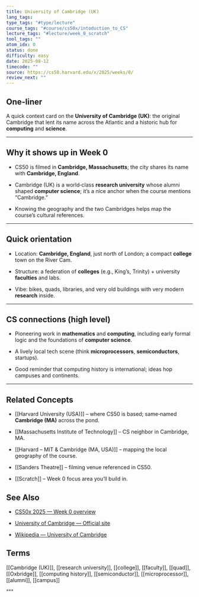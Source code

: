 ```yaml
---
title: University of Cambridge (UK)
lang_tags: 
type_tags: "#type/lecture"
course_tags: "#course/cs50x/intoduction_to_CS"
lecture_tags: "#lecture/week_0_scratch"
tool_tags: ""
atom_idx: 0
status: done
difficulty: easy
date: 2025-08-12
timecode: ""
source: https://cs50.harvard.edu/x/2025/weeks/0/
review_next: ""
---
```


  

## One-liner

  

A quick context card on the **University of Cambridge (UK)**: the original Cambridge that lent its name across the Atlantic and a historic hub for **computing** and **science**.

  

---

  

## Why it shows up in Week 0

  

- CS50 is filmed in **Cambridge, Massachusetts**; the city shares its name with **Cambridge, England**.  

- Cambridge (UK) is a world‑class **research university** whose alumni shaped **computer science**; it’s a nice anchor when the course mentions “Cambridge.”  

- Knowing the geography and the two Cambridges helps map the course’s cultural references.

  

---

  

## Quick orientation

  

- Location: **Cambridge, England**, just north of London; a compact **college** town on the River Cam.  

- Structure: a federation of **colleges** (e.g., King’s, Trinity) + university **faculties** and labs.  

- Vibe: bikes, quads, libraries, and very old buildings with very modern **research** inside.

  

---

  

## CS connections (high level)

  

- Pioneering work in **mathematics** and **computing**, including early formal logic and the foundations of **computer science**.  

- A lively local tech scene (think **microprocessors**, **semiconductors**, startups).  

- Good reminder that computing history is international; ideas hop campuses and continents.

  

---

  

## Related Concepts

  

- [[Harvard University (USA)]] – where CS50 is based; same‑named **Cambridge (MA)** across the pond.  

- [[Massachusetts Institute of Technology]] – CS neighbor in Cambridge, MA.  

- [[Harvard – MIT & Cambridge (MA, USA)]] – mapping the local geography of the course.  

- [[Sanders Theatre]] – filming venue referenced in CS50.  

- [[Scratch]] – Week 0 focus area you’ll build in.

  

## See Also

  

- [CS50x 2025 — Week 0 overview](https://cs50.harvard.edu/x/2025/weeks/0/)  

- [University of Cambridge — Official site](https://www.cam.ac.uk/)  

- [Wikipedia — University of Cambridge](https://en.wikipedia.org/wiki/University_of_Cambridge)

  

## Terms

  

[[Cambridge (UK)]], [[research university]], [[college]], [[faculty]], [[quad]], [[Oxbridge]], [[computing history]], [[semiconductor]], [[microprocessor]], [[alumni]], [[campus]]

"""